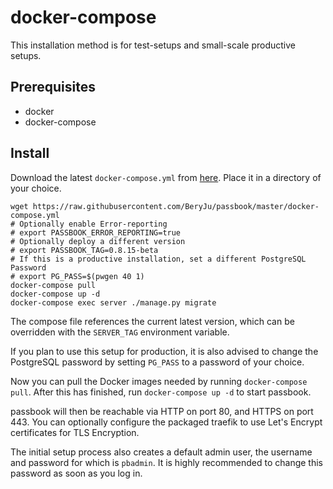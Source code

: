 # docker-compose

This installation method is for test-setups and small-scale productive setups.

## Prerequisites

-   docker
-   docker-compose

## Install

Download the latest `docker-compose.yml` from [here](https://raw.githubusercontent.com/BeryJu/passbook/master/docker-compose.yml). Place it in a directory of your choice.

```
wget https://raw.githubusercontent.com/BeryJu/passbook/master/docker-compose.yml
# Optionally enable Error-reporting
# export PASSBOOK_ERROR_REPORTING=true
# Optionally deploy a different version
# export PASSBOOK_TAG=0.8.15-beta
# If this is a productive installation, set a different PostgreSQL Password
# export PG_PASS=$(pwgen 40 1)
docker-compose pull
docker-compose up -d
docker-compose exec server ./manage.py migrate
```

The compose file references the current latest version, which can be overridden with the `SERVER_TAG` environment variable.

If you plan to use this setup for production, it is also advised to change the PostgreSQL password by setting `PG_PASS` to a password of your choice.

Now you can pull the Docker images needed by running `docker-compose pull`. After this has finished, run `docker-compose up -d` to start passbook.

passbook will then be reachable via HTTP on port 80, and HTTPS on port 443. You can optionally configure the packaged traefik to use Let's Encrypt certificates for TLS Encryption.

The initial setup process also creates a default admin user, the username and password for which is `pbadmin`. It is highly recommended to change this password as soon as you log in.
